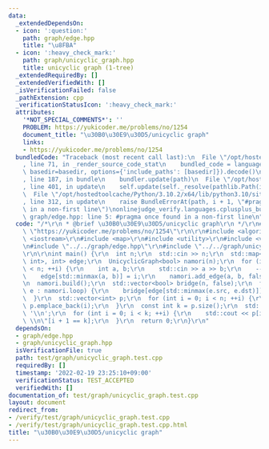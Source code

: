 ```yaml
---
data:
  _extendedDependsOn:
  - icon: ':question:'
    path: graph/edge.hpp
    title: "\u8FBA"
  - icon: ':heavy_check_mark:'
    path: graph/unicyclic_graph.hpp
    title: unicyclic graph (1-tree)
  _extendedRequiredBy: []
  _extendedVerifiedWith: []
  _isVerificationFailed: false
  _pathExtension: cpp
  _verificationStatusIcon: ':heavy_check_mark:'
  attributes:
    '*NOT_SPECIAL_COMMENTS*': ''
    PROBLEM: https://yukicoder.me/problems/no/1254
    document_title: "\u30B0\u30E9\u30D5/unicyclic graph"
    links:
    - https://yukicoder.me/problems/no/1254
  bundledCode: "Traceback (most recent call last):\n  File \"/opt/hostedtoolcache/Python/3.10.2/x64/lib/python3.10/site-packages/onlinejudge_verify/documentation/build.py\"\
    , line 71, in _render_source_code_stat\n    bundled_code = language.bundle(stat.path,\
    \ basedir=basedir, options={'include_paths': [basedir]}).decode()\n  File \"/opt/hostedtoolcache/Python/3.10.2/x64/lib/python3.10/site-packages/onlinejudge_verify/languages/cplusplus.py\"\
    , line 187, in bundle\n    bundler.update(path)\n  File \"/opt/hostedtoolcache/Python/3.10.2/x64/lib/python3.10/site-packages/onlinejudge_verify/languages/cplusplus_bundle.py\"\
    , line 401, in update\n    self.update(self._resolve(pathlib.Path(included), included_from=path))\n\
    \  File \"/opt/hostedtoolcache/Python/3.10.2/x64/lib/python3.10/site-packages/onlinejudge_verify/languages/cplusplus_bundle.py\"\
    , line 312, in update\n    raise BundleErrorAt(path, i + 1, \"#pragma once found\
    \ in a non-first line\")\nonlinejudge_verify.languages.cplusplus_bundle.BundleErrorAt:\
    \ graph/edge.hpp: line 5: #pragma once found in a non-first line\n"
  code: "/*\r\n * @brief \u30B0\u30E9\u30D5/unicyclic graph\r\n */\r\n#define PROBLEM\
    \ \"https://yukicoder.me/problems/no/1254\"\r\n\r\n#include <algorithm>\r\n#include\
    \ <iostream>\r\n#include <map>\r\n#include <utility>\r\n#include <vector>\r\n\r\
    \n#include \"../../graph/edge.hpp\"\r\n#include \"../../graph/unicyclic_graph.hpp\"\
    \r\n\r\nint main() {\r\n  int n;\r\n  std::cin >> n;\r\n  std::map<std::pair<int,\
    \ int>, int> edge;\r\n  UnicyclicGraph<bool> namori(n);\r\n  for (int i = 0; i\
    \ < n; ++i) {\r\n    int a, b;\r\n    std::cin >> a >> b;\r\n    --a; --b;\r\n\
    \    edge[std::minmax(a, b)] = i;\r\n    namori.add_edge(a, b, false);\r\n  }\r\
    \n  namori.build();\r\n  std::vector<bool> bridge(n, false);\r\n  for (const Edge<bool>&\
    \ e : namori.loop) {\r\n    bridge[edge[std::minmax(e.src, e.dst)]] = true;\r\n\
    \  }\r\n  std::vector<int> p;\r\n  for (int i = 0; i < n; ++i) {\r\n    if (bridge[i])\
    \ p.emplace_back(i);\r\n  }\r\n  const int k = p.size();\r\n  std::cout << k <<\
    \ '\\n';\r\n  for (int i = 0; i < k; ++i) {\r\n    std::cout << p[i] + 1 << \"\
    \ \\n\"[i + 1 == k];\r\n  }\r\n  return 0;\r\n}\r\n"
  dependsOn:
  - graph/edge.hpp
  - graph/unicyclic_graph.hpp
  isVerificationFile: true
  path: test/graph/unicyclic_graph.test.cpp
  requiredBy: []
  timestamp: '2022-02-19 23:25:10+09:00'
  verificationStatus: TEST_ACCEPTED
  verifiedWith: []
documentation_of: test/graph/unicyclic_graph.test.cpp
layout: document
redirect_from:
- /verify/test/graph/unicyclic_graph.test.cpp
- /verify/test/graph/unicyclic_graph.test.cpp.html
title: "\u30B0\u30E9\u30D5/unicyclic graph"
---
```

